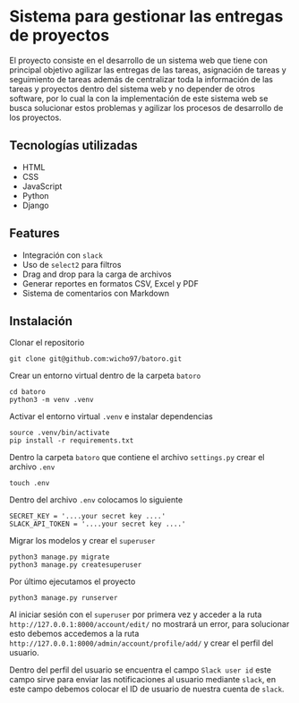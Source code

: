 # Sistema para gestionar las entregas de proyectos

El proyecto consiste en el desarrollo de un sistema web que tiene con principal objetivo agilizar las entregas de las tareas, asignación de tareas y seguimiento de tareas además de centralizar toda la información de las tareas y proyectos dentro del sistema web y no depender de otros software, por lo cual la con la implementación de este sistema web se busca solucionar estos problemas y agilizar los procesos de desarrollo de los proyectos.

## Tecnologías utilizadas

- HTML
- CSS
- JavaScript
- Python
- Django

## Features

- Integración con `slack`
- Uso de `select2` para filtros
- Drag and drop para la carga de archivos
- Generar reportes en formatos CSV, Excel y PDF
- Sistema de comentarios con Markdown

## Instalación

Clonar el repositorio

```
git clone git@github.com:wicho97/batoro.git
```

Crear un entorno virtual dentro de la carpeta `batoro`

```
cd batoro
python3 -m venv .venv
```

Activar el entorno virtual `.venv` e instalar dependencias

```
source .venv/bin/activate
pip install -r requirements.txt
```

Dentro la carpeta `batoro` que contiene el archivo `settings.py` crear el archivo `.env`

```
touch .env
```

Dentro del archivo `.env` colocamos lo siguiente

```
SECRET_KEY = '....your secret key ....'
SLACK_API_TOKEN = '....your secret key ....'
```

Migrar los modelos y crear el `superuser`

```
python3 manage.py migrate
python3 manage.py createsuperuser
```

Por último ejecutamos el proyecto

```
python3 manage.py runserver
```

Al iniciar sesión con el `superuser` por primera vez y acceder a la ruta `http://127.0.0.1:8000/account/edit/` no mostrará un error, para solucionar esto debemos accedemos a la ruta `http://127.0.0.1:8000/admin/account/profile/add/` y crear el perfil del usuario.

Dentro del perfil del usuario se encuentra el campo `Slack user id` este campo sirve para enviar las notificaciones al usuario mediante `slack`, en este campo debemos colocar el ID de usuario de nuestra cuenta de `slack`.

